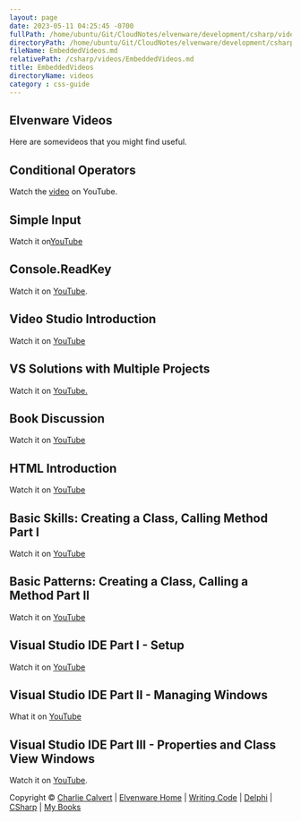 ```yaml
---
layout: page
date: 2023-05-11 04:25:45 -0700
fullPath: /home/ubuntu/Git/CloudNotes/elvenware/development/csharp/videos/EmbeddedVideos.md
directoryPath: /home/ubuntu/Git/CloudNotes/elvenware/development/csharp/videos
fileName: EmbeddedVideos.md
relativePath: /csharp/videos/EmbeddedVideos.md
title: EmbeddedVideos
directoryName: videos
category : css-guide
---
```


Elvenware Videos
----------------

Here are somevideos that you might find useful.

Conditional Operators
---------------------

Watch the [video](http://youtu.be/xNFTubew7rI) on YouTube.

Simple Input
------------

Watch it on[YouTube](http://www.youtube.com/watch?v=XFGGGEbEkT4)

Console.ReadKey
---------------

Watch it on [YouTube](http://youtu.be/wADLyaBWojE).

Video Studio Introduction
-------------------------

Watch it on [YouTube](http://youtu.be/Kt2v3ItFTrk)

VS Solutions with Multiple Projects
-----------------------------------

Watch it on [YouTube.](http://youtu.be/ja7jh_zKjU4)

Book Discussion
---------------

Watch it on [YouTube](http://youtu.be/TzZjh1P9f_Q)

HTML Introduction
-----------------

Watch it on [YouTube](http://youtu.be/wWHXh2wa8Io)

Basic Skills: Creating a Class, Calling Method Part I
-----------------------------------------------------

Watch it on [YouTube](http://youtu.be/RA_tt05J-js)

Basic Patterns: Creating a Class, Calling a Method Part II
----------------------------------------------------------

Watch it on [YouTube](http://youtu.be/s8Ud9p_AsWE)

Visual Studio IDE Part I - Setup
--------------------------------

Watch it on [YouTube](http://youtu.be/7mBt0iIC7KI)

Visual Studio IDE Part II - Managing Windows
--------------------------------------------

What it on [YouTube](http://www.youtube.com/watch?v=V1dwIV9Cbww)

Visual Studio IDE Part III - Properties and Class View Windows
--------------------------------------------------------------

Watch it on [YouTube](http://www.youtube.com/watch?v=FRIUFwiPp-U).

Copyright © [Charlie Calvert](../../../index.html) | [Elvenware
Home](../../../index.html) | [Writing Code](../../index.html) |
[Delphi](../../delphi/index.html) | [CSharp](../index.html) | [My
Books](../../../books/index.html)

